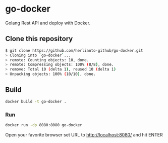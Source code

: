 # go-docker

Golang Rest API and deploy with Docker.

## Clone this repository

```sh
$ git clone https://github.com/herlianto-github/go-docker.git
> Cloning into `go-docker`...
> remote: Counting objects: 10, done.
> remote: Compressing objects: 100% (8/8), done.
> remove: Total 10 (delta 1), reused 10 (delta 1)
> Unpacking objects: 100% (10/10), done.
```

## Build

```sh
docker build -t go-docker .
```

### Run

```sh
docker run -dp 8080:8080 go-docker
```
  
Open your favorite browser set URL to <http://localhost:8080/> and hit ENTER
